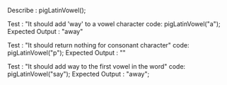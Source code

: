 Describe : pigLatinVowel();

Test : "It should add 'way' to a vowel character 
code:
pigLatinVowel("a");
Expected Output : "away"

Test : "It should return nothing for consonant character"
code:
pigLatinVowel("p");
Expected Output : ""

Test : "It should add way to the first vowel in the word"
code:
pigLatinVowel("say");
Expected Output : "away";
